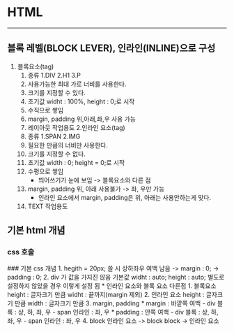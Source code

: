 # HTML
-------------------------------
## 블록 레벨(BLOCK LEVER), 인라인(INLINE)으로 구성
1. 블록요소(tag)
    1. 종류
        1.DIV 
        2.H1
        3.P
    2. 사용가능한 최대 가로 너비를 사용한다.
    3. 크기를 지정할 수 있다.    
    4. 초기값 widht : 100%, height : 0;로 시작
    5. 수직으로 쌓임
    6. margin, padding 위,아래,좌,우 사용 가능
    7. 레이아웃 작업용도
2.인라인 요소(tag)
    1. 종류
        1.SPAN
        2.IMG
    2. 필요한 만큼의 너비만 사용한다.
    3. 크기를 지정할 수  없다.
    4. 초기값 width : 0; height = 0;로 시작
    5. 수평으로 쌓임
        * 띄어쓰기가 눈에 보임 -> 블록요소와 다른 점
    6. margin, padding 위, 아래 사용불가 -> 좌, 우만 가능
        * 인라인 요소에서 margin, padding은 위, 아래는 사용안하는게 맞다.
    7. TEXT 작업용도
## 기본 html 개념
### css 호출 
<link rel="stylesheet" href="./(호출할css)">
### 기본 css 개념
1. hegith = 20px; 쓸 시 상하좌우 여백 남음
    -> margin : 0;
    -> padding : 0;
2. div 가 값을 가지진 않음
    기본값 
    widht : auto;
    height : auto;
    별도로 설정하지 않았을 경우 이렇게 설정 됨
    * 인라인 요소와 블록 요소 다른점
        1. 블록요소 
            height : 글자크기 만큼
            widht : 끝까지(margin 제외)
        2. 인라인 요소
            height : 글자크기 만큼
            width : 글자크기 만큼
3. margin, padding
    * margin : 바깥쪽 여백
    - div  블록 : 상, 하, 좌, 우
    - span 인라인 : 좌, 우
    * padding : 안쪽 여백
    - div  블록 : 상, 하, 좌, 우
    - span 인라인 : 좌, 우
4. block 
    인라인 요소   ->   block
    block        ->   인라인 요소
